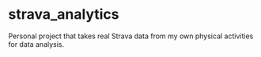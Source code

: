 # strava_analytics
Personal project that takes real Strava data from my own physical activities for data analysis.
